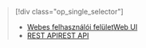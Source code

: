 > [!div class="op_single_selector"]
> * [<span data-ttu-id="d6d63-101">Webes felhasználói felület</span><span class="sxs-lookup"><span data-stu-id="d6d63-101">Web UI</span></span>](../articles/hdinsight/hdinsight-hadoop-manage-ambari.md)
> * [<span data-ttu-id="d6d63-102">REST API</span><span class="sxs-lookup"><span data-stu-id="d6d63-102">REST API</span></span>](../articles/hdinsight/hdinsight-hadoop-manage-ambari-rest-api.md)
> 
> 

